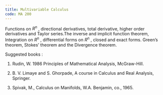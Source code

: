 ```yaml
---
title: Multivariable Calculus
code: MA 200
---
```



Functions on $R^n$ , directional derivatives, total derivative, higher order derivatives and Taylor series.The inverse and implicit function theorem,
Integration on $R^n$ , differential forms on  $R^n$ , closed and exact forms. Green’s theorem, Stokes’ theorem and the Divergence theorem.

Suggested books :

1) Rudin, W. 1986 Principles of Mathematical Analysis, McGraw-Hill.

2) B. V. Limaye and S. Ghorpade, A course in Calculus and Real Analysis, Springer.

3) Spivak, M., Calculus on Manifolds, W.A. Benjamin, co., 1965.
